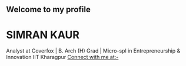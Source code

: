 
## Welcome to my profile
# SIMRAN KAUR
Analyst at Coverfox | B. Arch (H) Grad | Micro-spl in Entrepreneurship & Innovation IIT Kharagpur 
[Connect with me at:-](https://www.linkedin.com/in/simrankaurmaan/) 
